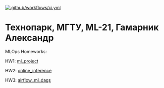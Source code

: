 [![.github/workflows/ci.yml](https://github.com/made-mlops-2022/alexander_gamarnik/actions/workflows/ci.yaml/badge.svg)](https://github.com/made-mlops-2022/alexander_gamarnik/actions/workflows/ci.yaml)

Технопарк, МГТУ, ML-21, Гамарник Александр
===================================

MLOps Homeworks:

HW1: [ml_project](https://github.com/made-mlops-2022/alexander_gamarnik/tree/homework1)

HW2: [online_inference](https://github.com/made-mlops-2022/alexander_gamarnik/tree/homework2/online_inference)

HW3: [airflow_ml_dags](https://github.com/made-mlops-2022/alexander_gamarnik/tree/homework3/airflow_ml_dags)